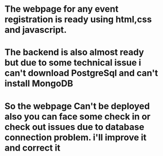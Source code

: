 # The webpage for any event registration is ready using html,css and javascript. 
# The backend is also almost ready but due to some technical issue i can't download PostgreSql and can't install MongoDB
# So the webpage Can't be deployed also you can face some check in or check out issues due to database connection problem. i'll improve it and correct it

